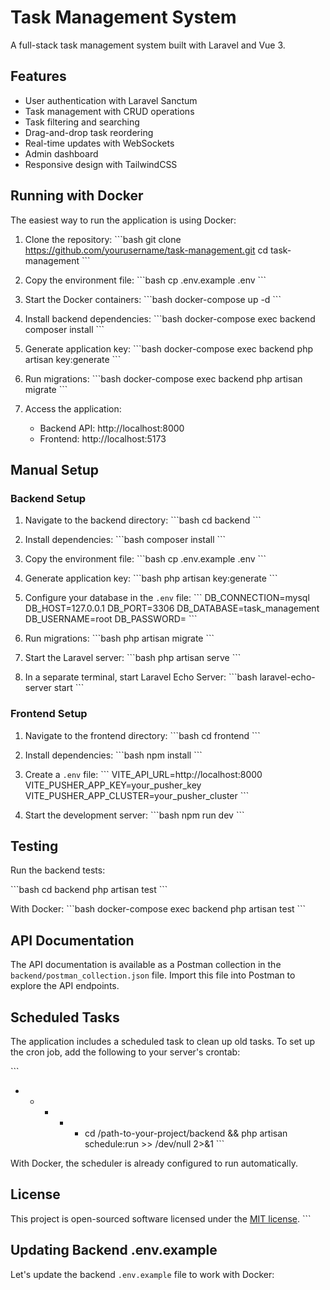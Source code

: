 # Task Management System

A full-stack task management system built with Laravel and Vue 3.

## Features

- User authentication with Laravel Sanctum
- Task management with CRUD operations
- Task filtering and searching
- Drag-and-drop task reordering
- Real-time updates with WebSockets
- Admin dashboard
- Responsive design with TailwindCSS

## Running with Docker

The easiest way to run the application is using Docker:

1. Clone the repository:
   \`\`\`bash
   git clone https://github.com/yourusername/task-management.git
   cd task-management
   \`\`\`

2. Copy the environment file:
   \`\`\`bash
   cp .env.example .env
   \`\`\`

3. Start the Docker containers:
   \`\`\`bash
   docker-compose up -d
   \`\`\`

4. Install backend dependencies:
   \`\`\`bash
   docker-compose exec backend composer install
   \`\`\`

5. Generate application key:
   \`\`\`bash
   docker-compose exec backend php artisan key:generate
   \`\`\`

6. Run migrations:
   \`\`\`bash
   docker-compose exec backend php artisan migrate
   \`\`\`

7. Access the application:
   - Backend API: http://localhost:8000
   - Frontend: http://localhost:5173

## Manual Setup

### Backend Setup

1. Navigate to the backend directory:
   \`\`\`bash
   cd backend
   \`\`\`

2. Install dependencies:
   \`\`\`bash
   composer install
   \`\`\`

3. Copy the environment file:
   \`\`\`bash
   cp .env.example .env
   \`\`\`

4. Generate application key:
   \`\`\`bash
   php artisan key:generate
   \`\`\`

5. Configure your database in the `.env` file:
   \`\`\`
   DB_CONNECTION=mysql
   DB_HOST=127.0.0.1
   DB_PORT=3306
   DB_DATABASE=task_management
   DB_USERNAME=root
   DB_PASSWORD=
   \`\`\`

6. Run migrations:
   \`\`\`bash
   php artisan migrate
   \`\`\`

7. Start the Laravel server:
   \`\`\`bash
   php artisan serve
   \`\`\`

8. In a separate terminal, start Laravel Echo Server:
   \`\`\`bash
   laravel-echo-server start
   \`\`\`

### Frontend Setup

1. Navigate to the frontend directory:
   \`\`\`bash
   cd frontend
   \`\`\`

2. Install dependencies:
   \`\`\`bash
   npm install
   \`\`\`

3. Create a `.env` file:
   \`\`\`
   VITE_API_URL=http://localhost:8000
   VITE_PUSHER_APP_KEY=your_pusher_key
   VITE_PUSHER_APP_CLUSTER=your_pusher_cluster
   \`\`\`

4. Start the development server:
   \`\`\`bash
   npm run dev
   \`\`\`

## Testing

Run the backend tests:

\`\`\`bash
cd backend
php artisan test
\`\`\`

With Docker:
\`\`\`bash
docker-compose exec backend php artisan test
\`\`\`

## API Documentation

The API documentation is available as a Postman collection in the `backend/postman_collection.json` file. Import this file into Postman to explore the API endpoints.

## Scheduled Tasks

The application includes a scheduled task to clean up old tasks. To set up the cron job, add the following to your server's crontab:

\`\`\`
* * * * * cd /path-to-your-project/backend && php artisan schedule:run >> /dev/null 2>&1
\`\`\`

With Docker, the scheduler is already configured to run automatically.

## License

This project is open-sourced software licensed under the [MIT license](https://opensource.org/licenses/MIT).
\`\`\`

## Updating Backend .env.example

Let's update the backend `.env.example` file to work with Docker:
